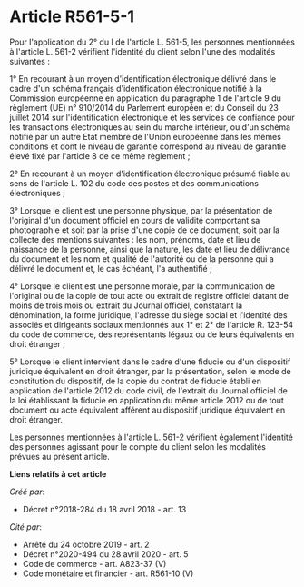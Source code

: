 # Article R561-5-1

Pour l'application du 2° du I de l'article L. 561-5, les personnes mentionnées à l'article L. 561-2 vérifient l'identité du
client selon l'une des modalités suivantes :

1° En recourant à un moyen d'identification électronique délivré dans le cadre d'un schéma français d'identification
électronique notifié à la Commission européenne en application du paragraphe 1 de l'article 9 du règlement (UE) n° 910/2014
du Parlement européen et du Conseil du 23 juillet 2014 sur l'identification électronique et les services de confiance pour
les transactions électroniques au sein du marché intérieur, ou d'un schéma notifié par un autre Etat membre de l'Union
européenne dans les mêmes conditions et dont le niveau de garantie correspond au niveau de garantie élevé fixé par l'article
8 de ce même règlement ;

2° En recourant à un moyen d'identification électronique présumé fiable au sens de l'article L. 102 du code des postes et des
communications électroniques ;

3° Lorsque le client est une personne physique, par la présentation de l'original d'un document officiel en cours de validité
comportant sa photographie et soit par la prise d'une copie de ce document, soit par la collecte des mentions suivantes : les
nom, prénoms, date et lieu de naissance de la personne, ainsi que la nature, les date et lieu de délivrance du document et
les nom et qualité de l'autorité ou de la personne qui a délivré le document et, le cas échéant, l'a authentifié ;

4° Lorsque le client est une personne morale, par la communication de l'original ou de la copie de tout acte ou extrait de
registre officiel datant de moins de trois mois ou extrait du Journal officiel, constatant la dénomination, la forme
juridique, l'adresse du siège social et l'identité des associés et dirigeants sociaux mentionnés aux 1° et 2° de l'article R.
123-54 du code de commerce, des représentants légaux ou de leurs équivalents en droit étranger ;

5° Lorsque le client intervient dans le cadre d'une fiducie ou d'un dispositif juridique équivalent en droit étranger, par la
présentation, selon le mode de constitution du dispositif, de la copie du contrat de fiducie établi en application de
l'article 2012 du code civil, de l'extrait du Journal officiel de la loi établissant la fiducie en application du même
article 2012 ou de tout document ou acte équivalent afférent au dispositif juridique équivalent en droit étranger.

Les personnes mentionnées à l'article L. 561-2 vérifient également l'identité des personnes agissant pour le compte du client
selon les modalités prévues au présent article.

**Liens relatifs à cet article**

_Créé par_:

  - Décret n°2018-284 du 18 avril 2018 - art. 13

_Cité par_:

  - Arrêté du 24 octobre 2019 - art. 2
  - Décret n°2020-494 du 28 avril 2020 - art. 5
  - Code de commerce - art. A823-37 (V)
  - Code monétaire et financier - art. R561-10 (V)
